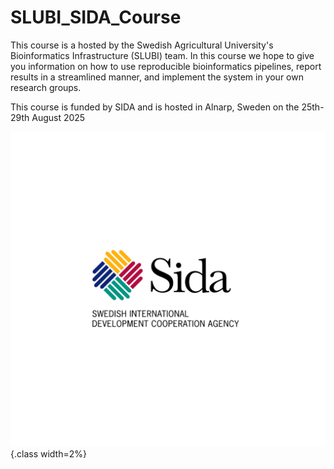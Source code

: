 # SLUBI_SIDA_Course

This course is a hosted by the Swedish Agricultural University's Bioinformatics Infrastructure (SLUBI) team. In this course we hope to give you information on how to use reproducible bioinformatics pipelines, report results in a streamlined manner, and implement the system in your own research groups.

This course is funded by SIDA and is hosted in Alnarp, Sweden on the 25th-29th August 2025

![](course_website/figures/logos/sida.png){.class width=2%}
